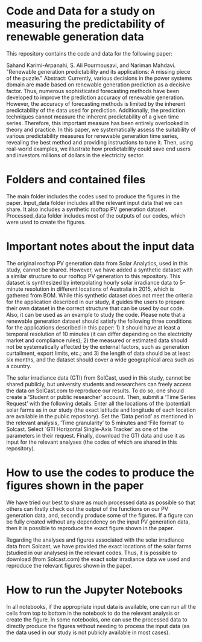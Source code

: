 # Code and Data for a study on measuring the predictability of renewable generation data
This repository contains the code and data for the following paper:

Sahand Karimi-Arpanahi, S. Ali Pourmousavi, and Nariman Mahdavi. "Renewable generation predictability and its applications: A missing piece of the puzzle."
Abstract: Currently, various decisions in the power systems domain are made based on renewable generation prediction as a decisive factor. Thus, numerous sophisticated forecasting methods have been developed to improve the prediction accuracy of renewable generation. However, the accuracy of forecasting methods is limited by the inherent predictability of the data used for prediction. Additionally, the prediction techniques cannot measure the inherent predictability of a given time series. Therefore, this important measure has been entirely overlooked in theory and practice. In this paper, we systematically assess the suitability of various predictability measures for renewable generation time series, revealing the best method and providing instructions to tune it. Then, using real-world examples, we illustrate how predictability could save end users and investors millions of dollars in the electricity sector.

# Folders and contained files
The main folder includes the codes used to produce the figures in the paper.
Input_data folder includes all the relevant input data that we can share. It also includes a synthetic rooftop PV generation dataset.
Processed_data folder includes most of the outputs of our codes, which were used to create the figures. 


# Important notes about the input data
The original rooftop PV generation data from Solar Analytics, used in this study, cannot be shared. However, we have added a synthetic dataset with a similar structure to our rooftop PV generation to this repository. This dataset is synthesized by interpolating hourly solar irradiance data to 5-minute resolution in different locations of Australia in 2015, which is gathered from BOM. While this synthetic dataset does not meet the criteria for the application described in our study, it guides the users to prepare their own dataset in the correct structure that can be used by our code. Also, it can be used as an example to study the code. Please note that a renewable generation dataset should satisfy the following three conditions for the applications described in this paper: 1) it should have at least a temporal resolution of 10 minutes (it can differ depending on the electricity market and compliance rules); 2) the measured or estimated data should not be systematically affected by the external factors, such as generation curtailment, export limits, etc.; and 3) the length of data should be at least six months, and the dataset should cover a wide geographical area such as a country.

The solar irradiance data (GTI) from SolCast, used in this study, cannot be shared publicly, but university students and researchers can freely access the data on SolCast.com to reproduce our results. To do so, one should create a ‘Student or public researcher’ account. Then, submit a ‘Time Series Request’ with the following details. Enter all the locations of the (potential) solar farms as in our study (the exact latitude and longitude of each location are available in the public repository). Set the ‘Data period’ as mentioned in the relevant analysis, ‘Time granularity’ to 5 minutes and ‘File format’ to Solcast. Select `GTI Horizontal Single-Axis Tracker’ as one of the parameters in their request. Finally, download the GTI data and use it as input for the relevant analyses (the codes of which are shared in this repository).


# How to use the codes to produce the figures shown in the paper
We have tried our best to share as much processed data as possible so that others can firstly check out the output of the functions on our PV generation data, and, secondly produce some of the figures. If a figure can be fully created without any dependency on the input PV generation data, then it is possible to reproduce the exact figure shown in the paper. 

Regarding the analyses and figures associated with the solar irradiance data from Solcast, we have provided the exact locations of the solar farms (studied in our analyses) in the relevant codes. Thus, it is possible to download (from Solcast.com) the exact solar irradiance data we used and reproduce the relevant figures shown in the paper.


# How to run the Jupyter Notebooks
In all notebooks, if the appropriate input data is available, one can run all the cells from top to bottom in the notebook to do the relevant analysis or create the figure. In some notebooks, one can use the processed data to directly produce the figures without needing to process the input data (as the data used in our study is not publicly available in most cases).
